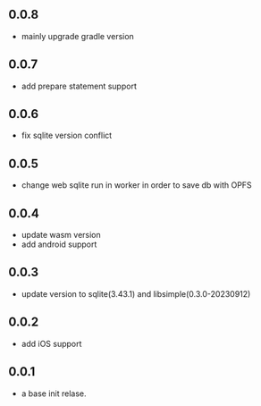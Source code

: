## 0.0.8
* mainly upgrade gradle version

## 0.0.7
* add prepare statement support

## 0.0.6
* fix sqlite version conflict

## 0.0.5
* change web sqlite run in worker in order to save db with OPFS

## 0.0.4
* update wasm version
* add android support

## 0.0.3
* update version to sqlite(3.43.1) and libsimple(0.3.0-20230912)

## 0.0.2 

* add iOS support

## 0.0.1

* a base init relase.
